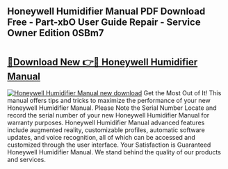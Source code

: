 ## Honeywell Humidifier Manual PDF Download Free - Part-xbO User Guide Repair - Service Owner Edition 0SBm7

# <h2><a href="http://bc19708.oget.top/?id=Honeywell+Humidifier+Manual">🔗Download New 👉🔴 Honeywell Humidifier Manual</a></h2>

[![Honeywell Humidifier Manual new download](https://i.imgur.com/5g1atiW.png)](http://bc19708.oget.top/?id=Honeywell+Humidifier+Manual)
Get the Most Out of It! This manual offers tips and tricks to maximize the performance of your new Honeywell Humidifier Manual. Please Note the Serial Number Locate and record the serial number of your new Honeywell Humidifier Manual for warranty purposes. Honeywell Humidifier Manual advanced features include augmented reality, customizable profiles, automatic software updates, and voice recognition, all of which can be accessed and customized through the user interface. Your Satisfaction is Guaranteed Honeywell Humidifier Manual. We stand behind the quality of our products and services.
